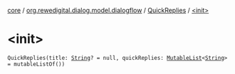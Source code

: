 [core](../../index.md) / [org.rewedigital.dialog.model.dialogflow](../index.md) / [QuickReplies](index.md) / [&lt;init&gt;](./-init-.md)

# &lt;init&gt;

`QuickReplies(title: `[`String`](https://kotlinlang.org/api/latest/jvm/stdlib/kotlin/-string/index.html)`? = null, quickReplies: `[`MutableList`](https://kotlinlang.org/api/latest/jvm/stdlib/kotlin.collections/-mutable-list/index.html)`<`[`String`](https://kotlinlang.org/api/latest/jvm/stdlib/kotlin/-string/index.html)`> = mutableListOf())`